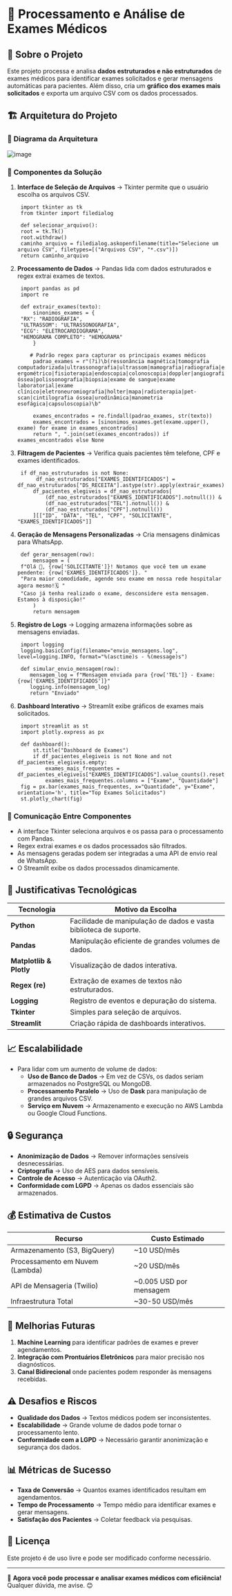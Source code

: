 # 📌 Processamento e Análise de Exames Médicos

## 📖 Sobre o Projeto

Este projeto processa e analisa **dados estruturados e não estruturados** de exames médicos para identificar exames solicitados e gerar mensagens automáticas para pacientes. Além disso, cria um **gráfico dos exames mais solicitados** e exporta um arquivo CSV com os dados processados.

## 🏗️ Arquitetura do Projeto

### 🔹 **Diagrama da Arquitetura**

![image](https://github.com/user-attachments/assets/ac33027b-fa35-47ba-b1ee-4ecca27259e9)

### 🔹 **Componentes da Solução**

1. **Interface de Seleção de Arquivos** → Tkinter permite que o usuário escolha os arquivos CSV.

        import tkinter as tk
        from tkinter import filedialog

        def selecionar_arquivo():
        root = tk.Tk()
        root.withdraw()
        caminho_arquivo = filedialog.askopenfilename(title="Selecione um arquivo CSV", filetypes=[("Arquivos CSV", "*.csv")])
        return caminho_arquivo

2. **Processamento de Dados** → Pandas lida com dados estruturados e regex extrai exames de textos.

        import pandas as pd
        import re

        def extrair_exames(texto):
            sinonimos_exames = {
        "RX": "RADIOGRAFIA",
        "ULTRASSOM": "ULTRASSONOGRAFIA",
        "ECG": "ELETROCARDIOGRAMA",
        "HEMOGRAMA COMPLETO": "HEMOGRAMA"
            }
    
           # Padrão regex para capturar os principais exames médicos
            padrao_exames = r"(?i)\b(ressonância magnética|tomografia computadorizada|ultrassonografia|ultrassom|mamografia|radiografia|ecocardiograma|eletrocardiograma|rx|hemograma|teste                                ergométrico|fisioterapia|endoscopia|colonoscopia|doppler|angiografia|cintilografia|espirometria|densitometria óssea|polissonografia|biopsia|exame de sangue|exame laboratorial|exame                           clínico|eletroneuromiografia|holter|mapa|radioterapia|pet-scan|cintilografia óssea|urodinâmica|manometria esofágica|capsuloscopia)\b"
    
            exames_encontrados = re.findall(padrao_exames, str(texto))
            exames_encontrados = [sinonimos_exames.get(exame.upper(), exame) for exame in exames_encontrados]
            return ", ".join(set(exames_encontrados)) if exames_encontrados else None
    
3. **Filtragem de Pacientes** → Verifica quais pacientes têm telefone, CPF e exames identificados.
   
        if df_nao_estruturados is not None:
             df_nao_estruturados["EXAMES_IDENTIFICADOS"] = df_nao_estruturados["DS_RECEITA"].astype(str).apply(extrair_exames)
            df_pacientes_elegiveis = df_nao_estruturados[
                (df_nao_estruturados["EXAMES_IDENTIFICADOS"].notnull()) &
                (df_nao_estruturados["TEL"].notnull()) &
                (df_nao_estruturados["CPF"].notnull())
            ][["ID", "DATA", "TEL", "CPF", "SOLICITANTE", "EXAMES_IDENTIFICADOS"]]

5. **Geração de Mensagens Personalizadas** → Cria mensagens dinâmicas para WhatsApp.
   
        def gerar_mensagem(row):
            mensagem = (
        f"Olá 👋, {row['SOLICITANTE']}! Notamos que você tem um exame pendente: {row['EXAMES_IDENTIFICADOS']}. "
        "Para maior comodidade, agende seu exame em nossa rede hospitalar agora mesmo!🗓 "
        "Caso já tenha realizado o exame, desconsidere esta mensagem. Estamos à disposição!"
            )
            return mensagem

7. **Registro de Logs** → Logging armazena informações sobre as mensagens enviadas.
   
        import logging
        logging.basicConfig(filename="envio_mensagens.log", level=logging.INFO, format="%(asctime)s - %(message)s")

        def simular_envio_mensagem(row):
           mensagem_log = f"Mensagem enviada para {row['TEL']} - Exame: {row['EXAMES_IDENTIFICADOS']}"
           logging.info(mensagem_log)
           return "Enviado"

6. **Dashboard Interativo** → Streamlit exibe gráficos de exames mais solicitados.
   
        import streamlit as st
        import plotly.express as px

        def dashboard():
            st.title("Dashboard de Exames")
            if df_pacientes_elegiveis is not None and not df_pacientes_elegiveis.empty:
                exames_mais_frequentes = df_pacientes_elegiveis["EXAMES_IDENTIFICADOS"].value_counts().reset_index()
                exames_mais_frequentes.columns = ["Exame", "Quantidade"]
        fig = px.bar(exames_mais_frequentes, x="Quantidade", y="Exame", orientation='h', title="Top Exames Solicitados")
        st.plotly_chart(fig)


### 🔹 **Comunicação Entre Componentes**

- A interface Tkinter seleciona arquivos e os passa para o processamento com Pandas.
- Regex extrai exames e os dados processados são filtrados.
- As mensagens geradas podem ser integradas a uma API de envio real de WhatsApp.
- O Streamlit exibe os dados processados dinamicamente.

## 🚀 Justificativas Tecnológicas

| Tecnologia | Motivo da Escolha |
|------------|------------------|
| **Python** | Facilidade de manipulação de dados e vasta biblioteca de suporte. |
| **Pandas** | Manipulação eficiente de grandes volumes de dados. |
| **Matplotlib & Plotly** | Visualização de dados interativa. |
| **Regex (re)** | Extração de exames de textos não estruturados. |
| **Logging** | Registro de eventos e depuração do sistema. |
| **Tkinter** | Simples para seleção de arquivos. |
| **Streamlit** | Criação rápida de dashboards interativos. |

## 📈 Escalabilidade

- Para lidar com um aumento de volume de dados:
  - **Uso de Banco de Dados** → Em vez de CSVs, os dados seriam armazenados no PostgreSQL ou MongoDB.
  - **Processamento Paralelo** → Uso de **Dask** para manipulação de grandes arquivos CSV.
  - **Serviço em Nuvem** → Armazenamento e execução no AWS Lambda ou Google Cloud Functions.

## 🔒 Segurança

- **Anonimização de Dados** → Remover informações sensíveis desnecessárias.
- **Criptografia** → Uso de AES para dados sensíveis.
- **Controle de Acesso** → Autenticação via OAuth2.
- **Conformidade com LGPD** → Apenas os dados essenciais são armazenados.

## 💰 Estimativa de Custos

| Recurso | Custo Estimado |
|---------|---------------|
| Armazenamento (S3, BigQuery) | ~10 USD/mês |
| Processamento em Nuvem (Lambda) | ~20 USD/mês |
| API de Mensageria (Twilio) | ~0.005 USD por mensagem |
| Infraestrutura Total | ~30-50 USD/mês |

## 🚀 Melhorias Futuras

1. **Machine Learning** para identificar padrões de exames e prever agendamentos.
2. **Integração com Prontuários Eletrônicos** para maior precisão nos diagnósticos.
3. **Canal Bidirecional** onde pacientes podem responder às mensagens recebidas.

## ⚠️ Desafios e Riscos

- **Qualidade dos Dados** → Textos médicos podem ser inconsistentes.
- **Escalabilidade** → Grande volume de dados pode tornar o processamento lento.
- **Conformidade com a LGPD** → Necessário garantir anonimização e segurança dos dados.

## 📊 Métricas de Sucesso

- **Taxa de Conversão** → Quantos exames identificados resultam em agendamentos.
- **Tempo de Processamento** → Tempo médio para identificar exames e gerar mensagens.
- **Satisfação dos Pacientes** → Coletar feedback via pesquisas.

## 📜 Licença

Este projeto é de uso livre e pode ser modificado conforme necessário.

---

🚀 **Agora você pode processar e analisar exames médicos com eficiência!** Qualquer dúvida, me avise. 😊
